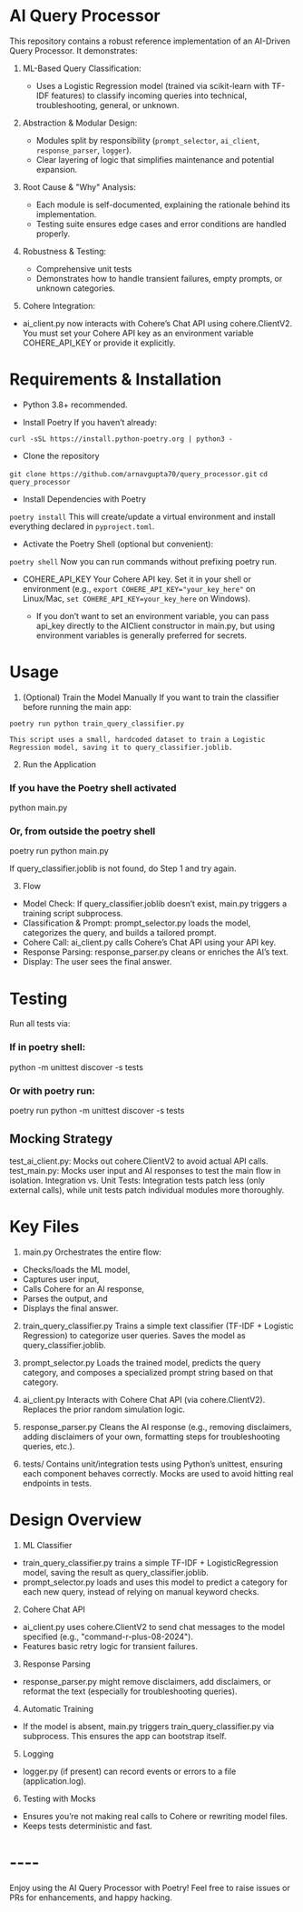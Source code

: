 # AI Query Processor

This repository contains a robust reference implementation of an AI-Driven Query Processor. It demonstrates:

1. ML-Based Query Classification:

    - Uses a Logistic Regression model (trained via scikit-learn with TF-IDF features) to classify incoming queries into technical, troubleshooting, general, or unknown.

2. Abstraction & Modular Design:

   - Modules split by responsibility (`prompt_selector`, `ai_client`, `response_parser`, `logger`).
   - Clear layering of logic that simplifies maintenance and potential expansion.

3. Root Cause & "Why" Analysis:

   - Each module is self-documented, explaining the rationale behind its implementation.
   - Testing suite ensures edge cases and error conditions are handled properly.

4. Robustness & Testing:

   - Comprehensive unit tests
   - Demonstrates how to handle transient failures, empty prompts, or unknown categories.

5. Cohere Integration:

- ai_client.py now interacts with Cohere’s Chat API using cohere.ClientV2.
You must set your Cohere API key as an environment variable COHERE_API_KEY or provide it explicitly.

# Requirements & Installation

- Python 3.8+ recommended.

- Install Poetry
If you haven’t already:

`curl -sSL https://install.python-poetry.org | python3 -`

- Clone the repository

`git clone https://github.com/arnavgupta70/query_processor.git`
`cd query_processor`

- Install Dependencies with Poetry

`poetry install`
This will create/update a virtual environment and install everything declared in `pyproject.toml`.

- Activate the Poetry Shell (optional but convenient):

`poetry shell`
Now you can run commands without prefixing poetry run.

- COHERE_API_KEY
Your Cohere API key.
Set it in your shell or environment 
(e.g., `export COHERE_API_KEY="your_key_here"` on Linux/Mac, `set COHERE_API_KEY=your_key_here` on Windows).

    - If you don’t want to set an environment variable, you can pass api_key directly to the AIClient constructor in main.py, but using environment variables is generally preferred for secrets.

# Usage

1. (Optional) Train the Model Manually
If you want to train the classifier before running the main app:

`poetry run python train_query_classifier.py`

    This script uses a small, hardcoded dataset to train a Logistic Regression model, saving it to query_classifier.joblib.

2. Run the Application
### If you have the Poetry shell activated
python main.py

### Or, from outside the poetry shell
poetry run python main.py

If query_classifier.joblib is not found, do Step 1 and try again.

3. Flow
- Model Check: If query_classifier.joblib doesn’t exist, main.py triggers a training script subprocess.
- Classification & Prompt: prompt_selector.py loads the model, categorizes the query, and builds a tailored prompt.
- Cohere Call: ai_client.py calls Cohere’s Chat API using your API key.
- Response Parsing: response_parser.py cleans or enriches the AI’s text.
- Display: The user sees the final answer.

# Testing
Run all tests via:
### If in poetry shell:
python -m unittest discover -s tests

### Or with poetry run:
poetry run python -m unittest discover -s tests

## Mocking Strategy
test_ai_client.py: Mocks out cohere.ClientV2 to avoid actual API calls.
test_main.py: Mocks user input and AI responses to test the main flow in isolation.
Integration vs. Unit Tests: Integration tests patch less (only external calls), while unit tests patch individual modules more thoroughly.

# Key Files

1. main.py
Orchestrates the entire flow:
- Checks/loads the ML model,
- Captures user input,
- Calls Cohere for an AI response,
- Parses the output, and
- Displays the final answer.

2. train_query_classifier.py
Trains a simple text classifier (TF-IDF + Logistic Regression) to categorize user queries. Saves the model as query_classifier.joblib.

3. prompt_selector.py
Loads the trained model, predicts the query category, and composes a specialized prompt string based on that category.

4. ai_client.py
Interacts with Cohere Chat API (via cohere.ClientV2). Replaces the prior random simulation logic.

5. response_parser.py
Cleans the AI response (e.g., removing disclaimers, adding disclaimers of your own, formatting steps for troubleshooting queries, etc.).

6. tests/
Contains unit/integration tests using Python’s unittest, ensuring each component behaves correctly. Mocks are used to avoid hitting real endpoints in tests.

# Design Overview

1. ML Classifier
- train_query_classifier.py trains a simple TF-IDF + LogisticRegression model, saving the result as query_classifier.joblib.
- prompt_selector.py loads and uses this model to predict a category for each new query, instead of relying on manual keyword checks.

2. Cohere Chat API
- ai_client.py uses cohere.ClientV2 to send chat messages to the model specified (e.g., "command-r-plus-08-2024").
- Features basic retry logic for transient failures.

3. Response Parsing
- response_parser.py might remove disclaimers, add disclaimers, or reformat the text (especially for troubleshooting queries).

4. Automatic Training
- If the model is absent, main.py triggers train_query_classifier.py via subprocess. This ensures the app can bootstrap itself.

5. Logging
- logger.py (if present) can record events or errors to a file (application.log).

6. Testing with Mocks
- Ensures you’re not making real calls to Cohere or rewriting model files.
- Keeps tests deterministic and fast.

# ----

Enjoy using the AI Query Processor with Poetry!
Feel free to raise issues or PRs for enhancements, and happy hacking.
